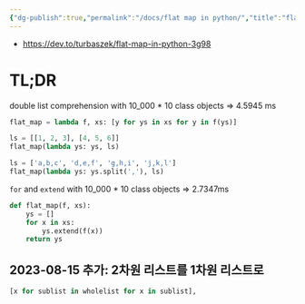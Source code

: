 ```yaml
---
{"dg-publish":true,"permalink":"/docs/flat map in python/","title":"flat map in python"}
---
```


- <https://dev.to/turbaszek/flat-map-in-python-3g98>

# TL;DR

double list comprehension with 10_000 * 10 class objects => 4.5945 ms

```python
flat_map = lambda f, xs: [y for ys in xs for y in f(ys)]

ls = [[1, 2, 3], [4, 5, 6]]
flat_map(lambda ys: ys, ls)

ls = ['a,b,c', 'd,e,f', 'g,h,i', 'j,k,l']
flat_map(lambda ys: ys.split(','), ls)
```

`for` and `extend` with 10_000 * 10 class objects => 2.7347ms

```python
def flat_map(f, xs):
	ys = []
	for x in xs:
		ys.extend(f(x))
	return ys
```

## 2023-08-15 추가: 2차원 리스트를 1차원 리스트로

```python
[x for sublist in wholelist for x in sublist],
```
